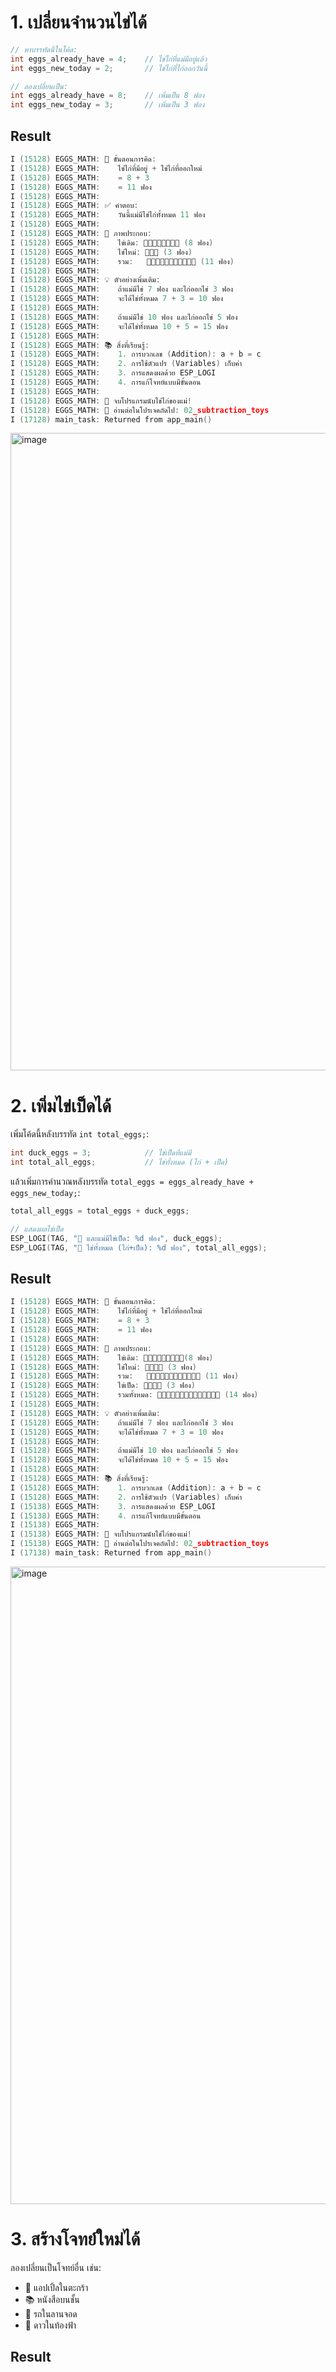 # 1. เปลี่ยนจำนวนไข่ได้
```c
// หาบรรทัดนี้ในโค้ด:
int eggs_already_have = 4;    // ไข่ไก่ที่แม่มีอยู่แล้ว
int eggs_new_today = 2;       // ไข่ไก่ที่ไก่ออกวันนี้

// ลองเปลี่ยนเป็น:
int eggs_already_have = 8;    // เพิ่มเป็น 8 ฟอง
int eggs_new_today = 3;       // เพิ่มเป็น 3 ฟอง
```
## Result
```c
I (15128) EGGS_MATH: 🧮 ขั้นตอนการคิด:
I (15128) EGGS_MATH:    ไข่ไก่ที่มีอยู่ + ไข่ไก่ที่ออกใหม่
I (15128) EGGS_MATH:    = 8 + 3
I (15128) EGGS_MATH:    = 11 ฟอง
I (15128) EGGS_MATH: 
I (15128) EGGS_MATH: ✅ คำตอบ:
I (15128) EGGS_MATH:    วันนี้แม่มีไข่ไก่ทั้งหมด 11 ฟอง
I (15128) EGGS_MATH:
I (15128) EGGS_MATH: 🎨 ภาพประกอบ:
I (15128) EGGS_MATH:    ไข่เดิม: 🥚🥚🥚🥚🥚🥚🥚🥚 (8 ฟอง)
I (15128) EGGS_MATH:    ไข่ใหม่: 🥚🥚🥚 (3 ฟอง)
I (15128) EGGS_MATH:    รวม:   🥚🥚🥚🥚🥚🥚🥚🥚🥚🥚🥚 (11 ฟอง)
I (15128) EGGS_MATH: 
I (15128) EGGS_MATH: 💡 ตัวอย่างเพิ่มเติม:
I (15128) EGGS_MATH:    ถ้าแม่มีไข่ 7 ฟอง และไก่ออกไข่ 3 ฟอง
I (15128) EGGS_MATH:    จะได้ไข่ทั้งหมด 7 + 3 = 10 ฟอง
I (15128) EGGS_MATH: 
I (15128) EGGS_MATH:    ถ้าแม่มีไข่ 10 ฟอง และไก่ออกไข่ 5 ฟอง
I (15128) EGGS_MATH:    จะได้ไข่ทั้งหมด 10 + 5 = 15 ฟอง
I (15128) EGGS_MATH: 
I (15128) EGGS_MATH: 📚 สิ่งที่เรียนรู้:
I (15128) EGGS_MATH:    1. การบวกเลข (Addition): a + b = c
I (15128) EGGS_MATH:    2. การใช้ตัวแปร (Variables) เก็บค่า
I (15128) EGGS_MATH:    3. การแสดงผลด้วย ESP_LOGI
I (15128) EGGS_MATH:    4. การแก้โจทย์แบบมีขั้นตอน
I (15128) EGGS_MATH:
I (15128) EGGS_MATH: 🎉 จบโปรแกรมนับไข่ไก่ของแม่!
I (15128) EGGS_MATH: 📖 อ่านต่อในโปรเจคถัดไป: 02_subtraction_toys
I (17128) main_task: Returned from app_main()
```
<img width="1920" height="1020" alt="image" src="https://github.com/user-attachments/assets/f94e7b64-3779-4677-a6fd-8785d0ec7573" />


# 2. เพิ่มไข่เป็ดได้
เพิ่มโค้ดนี้หลังบรรทัด `int total_eggs;`:
```c
int duck_eggs = 3;            // ไข่เป็ดที่แม่มี
int total_all_eggs;           // ไข่ทั้งหมด (ไก่ + เป็ด)
```

แล้วเพิ่มการคำนวณหลังบรรทัด `total_eggs = eggs_already_have + eggs_new_today;`:
```c
total_all_eggs = total_eggs + duck_eggs;

// แสดงผลไข่เป็ด
ESP_LOGI(TAG, "🦆 และแม่มีไข่เป็ด: %d ฟอง", duck_eggs);
ESP_LOGI(TAG, "🥚 ไข่ทั้งหมด (ไก่+เป็ด): %d ฟอง", total_all_eggs);
```
## Result
```c
I (15128) EGGS_MATH: 🧮 ขั้นตอนการคิด:
I (15128) EGGS_MATH:    ไข่ไก่ที่มีอยู่ + ไข่ไก่ที่ออกใหม่
I (15128) EGGS_MATH:    = 8 + 3
I (15128) EGGS_MATH:    = 11 ฟอง
I (15128) EGGS_MATH: 
I (15128) EGGS_MATH: 🎨 ภาพประกอบ:
I (15128) EGGS_MATH:    ไข่เดิม: 🐔🥚🥚🥚🥚🥚🥚🥚🥚(8 ฟอง)
I (15128) EGGS_MATH:    ไข่ใหม่: 🐔🥚🥚🥚 (3 ฟอง)
I (15128) EGGS_MATH:    รวม:   🐔🥚🥚🥚🥚🥚🥚🥚🥚🥚🥚🥚 (11 ฟอง)
I (15128) EGGS_MATH:    ไข่เป็ด: 🦆🥚🥚🥚 (3 ฟอง)
I (15128) EGGS_MATH:    รวมทั้งหมด: 🥚🥚🥚🥚🥚🥚🥚🥚🥚🥚🥚🥚🥚🥚 (14 ฟอง)
I (15128) EGGS_MATH:
I (15128) EGGS_MATH: 💡 ตัวอย่างเพิ่มเติม:
I (15128) EGGS_MATH:    ถ้าแม่มีไข่ 7 ฟอง และไก่ออกไข่ 3 ฟอง
I (15128) EGGS_MATH:    จะได้ไข่ทั้งหมด 7 + 3 = 10 ฟอง
I (15128) EGGS_MATH: 
I (15128) EGGS_MATH:    ถ้าแม่มีไข่ 10 ฟอง และไก่ออกไข่ 5 ฟอง
I (15128) EGGS_MATH:    จะได้ไข่ทั้งหมด 10 + 5 = 15 ฟอง
I (15128) EGGS_MATH: 
I (15128) EGGS_MATH: 📚 สิ่งที่เรียนรู้:
I (15128) EGGS_MATH:    1. การบวกเลข (Addition): a + b = c
I (15128) EGGS_MATH:    2. การใช้ตัวแปร (Variables) เก็บค่า
I (15138) EGGS_MATH:    3. การแสดงผลด้วย ESP_LOGI
I (15138) EGGS_MATH:    4. การแก้โจทย์แบบมีขั้นตอน
I (15138) EGGS_MATH:
I (15138) EGGS_MATH: 🎉 จบโปรแกรมนับไข่ไก่ของแม่!
I (15138) EGGS_MATH: 📖 อ่านต่อในโปรเจคถัดไป: 02_subtraction_toys
I (17138) main_task: Returned from app_main()
```
<img width="1920" height="1020" alt="image" src="https://github.com/user-attachments/assets/fd031f1e-60cc-48f5-aa61-25f8ac7d805b" />

# 3. สร้างโจทย์ใหม่ได้
ลองเปลี่ยนเป็นโจทย์อื่น เช่น:
- 🍎 แอปเปิ้ลในตะกร้า
- 📚 หนังสือบนชั้น  
- 🚗 รถในลานจอด
- 🌟 ดาวในท้องฟ้า

## Result

